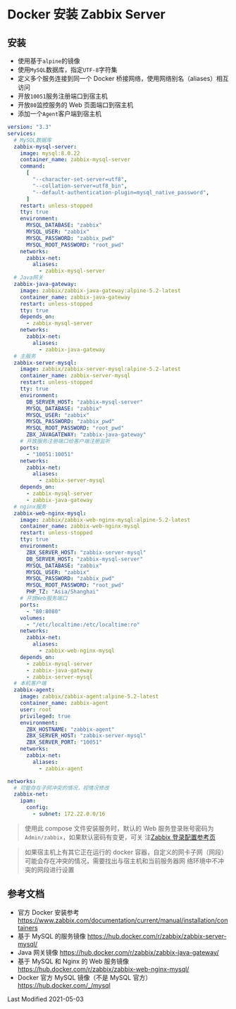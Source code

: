 # Docker 安装 Zabbix Server

## 安装

- 使用基于`alpine`的镜像
- 使用`MySQL`数据库，指定`UTF-8`字符集
- 定义多个服务连接到同一个 Docker 桥接网络，使用网络别名（aliases）相互访问
- 开放`10051`服务注册端口到宿主机
- 开放`80`监控服务的 Web 页面端口到宿主机
- 添加一个`Agent`客户端到宿主机

```yml
version: "3.3"
services:
  # MySQL数据库
  zabbix-mysql-server:
    image: mysql:8.0.22
    container_name: zabbix-mysql-server
    command:
      [
        "--character-set-server=utf8",
        "--collation-server=utf8_bin",
        "--default-authentication-plugin=mysql_native_password",
      ]
    restart: unless-stopped
    tty: true
    environment:
      MYSQL_DATABASE: "zabbix"
      MYSQL_USER: "zabbix"
      MYSQL_PASSWORD: "zabbix_pwd"
      MYSQL_ROOT_PASSWORD: "root_pwd"
    networks:
      zabbix-net:
        aliases:
          - zabbix-mysql-server
  # Java网关
  zabbix-java-gateway:
    image: zabbix/zabbix-java-gateway:alpine-5.2-latest
    container_name: zabbix-java-gateway
    restart: unless-stopped
    tty: true
    depends_on:
      - zabbix-mysql-server
    networks:
      zabbix-net:
        aliases:
          - zabbix-java-gateway
  # 主服务
  zabbix-server-mysql:
    image: zabbix/zabbix-server-mysql:alpine-5.2-latest
    container_name: zabbix-server-mysql
    restart: unless-stopped
    tty: true
    environment:
      DB_SERVER_HOST: "zabbix-mysql-server"
      MYSQL_DATABASE: "zabbix"
      MYSQL_USER: "zabbix"
      MYSQL_PASSWORD: "zabbix_pwd"
      MYSQL_ROOT_PASSWORD: "root_pwd"
      ZBX_JAVAGATEWAY: "zabbix-java-gateway"
    # 开放服务注册端口给客户端注册监听
    ports:
      - "10051:10051"
    networks:
      zabbix-net:
        aliases:
          - zabbix-server-mysql
    depends_on:
      - zabbix-mysql-server
      - zabbix-java-gateway
  # nginx服务
  zabbix-web-nginx-mysql:
    image: zabbix/zabbix-web-nginx-mysql:alpine-5.2-latest
    container_name: zabbix-web-nginx-mysql
    restart: unless-stopped
    tty: true
    environment:
      ZBX_SERVER_HOST: "zabbix-server-mysql"
      DB_SERVER_HOST: "zabbix-mysql-server"
      MYSQL_DATABASE: "zabbix"
      MYSQL_USER: "zabbix"
      MYSQL_PASSWORD: "zabbix_pwd"
      MYSQL_ROOT_PASSWORD: "root_pwd"
      PHP_TZ: "Asia/Shanghai"
    # 开放Web服务端口
    ports:
      - "80:8080"
    volumes:
      - "/etc/localtime:/etc/localtime:ro"
    networks:
      zabbix-net:
        aliases:
          - zabbix-web-nginx-mysql
    depends_on:
      - zabbix-mysql-server
      - zabbix-java-gateway
      - zabbix-server-mysql
  # 本机客户端
  zabbix-agent:
    image: zabbix/zabbix-agent:alpine-5.2-latest
    container_name: zabbix-agent
    user: root
    privileged: true
    environment:
      ZBX_HOSTNAME: "zabbix-agent"
      ZBX_SERVER_HOST: "zabbix-server-mysql"
      ZBX_SERVER_PORT: "10051"
    networks:
      zabbix-net:
        aliases:
          - zabbix-agent

networks:
  # 可能存在子网冲突的情况，视情况修改
  zabbix-net:
    ipam:
      config:
        - subnet: 172.22.0.0/16
```

> 使用此 compose 文件安装服务时，默认的 Web 服务登录账号密码为`Admin/zabbix`，如果默认密码有变更，可关
> 注[Zabbix 登录配置参考页](https://www.zabbix.com/documentation/current/manual/quickstart/login)

> 如果宿主机上有其它正在运行的 docker 容器，自定义的网卡子网（网段）可能会存在冲突的情况，需要找出与宿主机和当前服务器网
> 络环境中不冲突的网段进行设置

## 参考文档

- 官方 Docker 安装参考 https://www.zabbix.com/documentation/current/manual/installation/containers
- 基于 MySQL 的服务镜像 https://hub.docker.com/r/zabbix/zabbix-server-mysql/
- Java 网关镜像 https://hub.docker.com/r/zabbix/zabbix-java-gateway/
- 基于 MySQL 和 Nginx 的 Web 服务镜像 https://hub.docker.com/r/zabbix/zabbix-web-nginx-mysql/
- Docker 官方 MySQL 镜像（不是 MySQL 官方） https://hub.docker.com/_/mysql

Last Modified 2021-05-03
